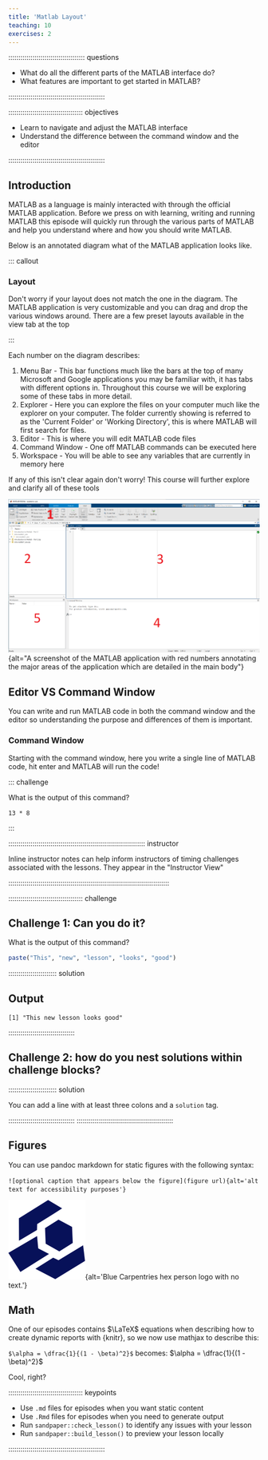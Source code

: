 ```yaml
---
title: 'Matlab Layout'
teaching: 10
exercises: 2
---
```


:::::::::::::::::::::::::::::::::::::: questions 

- What do all the different parts of the MATLAB interface do?
- What features are important to get started in MATLAB?

::::::::::::::::::::::::::::::::::::::::::::::::

::::::::::::::::::::::::::::::::::::: objectives

- Learn to navigate and adjust the MATLAB interface
- Understand the difference between the command window and the editor

::::::::::::::::::::::::::::::::::::::::::::::::

## Introduction

MATLAB as a language is mainly interacted with through the official MATLAB application. Before we press on with learning, writing and running MATLAB this episode will quickly run through the various parts of MATLAB and help you understand where and how you should write MATLAB.

Below is an annotated diagram what of the MATLAB application looks like.

::: callout
### Layout

Don't worry if your layout does not match the one in the diagram. The MATLAB application is very customizable and you can drag and drop the various windows around. There are a few preset layouts available in the view tab at the top 

:::

Each number on the diagram describes:

1. Menu Bar - This bar functions much like the bars at the top of many Microsoft and Google applications you may be familiar with, it has tabs with different options in. Throughout this course we will be exploring some of these tabs in more detail.
2. Explorer - Here you can explore the files on your computer much like the explorer on your computer. The folder currently showing is referred to as the 'Current Folder' or 'Working Directory', this is where MATLAB will first search for files.
3. Editor - This is where you will edit MATLAB code files
4. Command Window - One off MATLAB commands can be executed here 
5. Workspace - You will be able to see any variables that are currently in memory here

If any of this isn't clear again don't worry! This course will further explore and clarify all of these tools


![Annotated MATLAB Application](fig/blank_matlab.png){alt="A screenshot of the MATLAB application with red numbers annotating the major areas of the application which are detailed in the main body"}


## Editor VS Command Window

You can write and run MATLAB code in both the command window and the editor so understanding the purpose and differences of them is important. 

### Command Window

Starting with the command window, here you write a single line of MATLAB code, hit enter and MATLAB will run the code!

::: challenge

What is the output of this command?
```
13 * 8
```
:::

:::::::::::::::::::::::::::::::::::::::::::::::::::::::::::::::::::: instructor

Inline instructor notes can help inform instructors of timing challenges
associated with the lessons. They appear in the "Instructor View"

::::::::::::::::::::::::::::::::::::::::::::::::::::::::::::::::::::::::::::::::

::::::::::::::::::::::::::::::::::::: challenge 

## Challenge 1: Can you do it?

What is the output of this command?

```r
paste("This", "new", "lesson", "looks", "good")
```

:::::::::::::::::::::::: solution 

## Output
 
```output
[1] "This new lesson looks good"
```

:::::::::::::::::::::::::::::::::


## Challenge 2: how do you nest solutions within challenge blocks?

:::::::::::::::::::::::: solution 

You can add a line with at least three colons and a `solution` tag.

:::::::::::::::::::::::::::::::::
::::::::::::::::::::::::::::::::::::::::::::::::

## Figures

You can use pandoc markdown for static figures with the following syntax:

`![optional caption that appears below the figure](figure url){alt='alt text for
accessibility purposes'}`

![You belong in The Carpentries!](https://raw.githubusercontent.com/carpentries/logo/master/Badge_Carpentries.svg){alt='Blue Carpentries hex person logo with no text.'}

## Math

One of our episodes contains $\LaTeX$ equations when describing how to create
dynamic reports with {knitr}, so we now use mathjax to describe this:

`$\alpha = \dfrac{1}{(1 - \beta)^2}$` becomes: $\alpha = \dfrac{1}{(1 - \beta)^2}$

Cool, right?

::::::::::::::::::::::::::::::::::::: keypoints 

- Use `.md` files for episodes when you want static content
- Use `.Rmd` files for episodes when you need to generate output
- Run `sandpaper::check_lesson()` to identify any issues with your lesson
- Run `sandpaper::build_lesson()` to preview your lesson locally

::::::::::::::::::::::::::::::::::::::::::::::::

